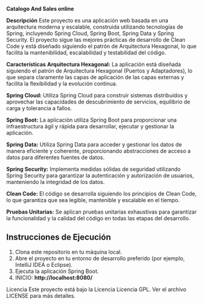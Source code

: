 **Catalogo And Sales online**

**Descripción**
Este proyecto es una aplicación web basada en una arquitectura moderna y escalable, construida utilizando tecnologías de Spring, incluyendo Spring Cloud, Spring Boot, Spring Data y Spring Security. El proyecto sigue las mejores prácticas de desarrollo de Clean Code y está diseñado siguiendo el patrón de Arquitectura Hexagonal, lo que facilita la mantenibilidad, escalabilidad y testabilidad del código.

**Características**
**Arquitectura Hexagonal:** La aplicación está diseñada siguiendo el patrón de Arquitectura Hexagonal (Puertos y Adaptadores), lo que separa claramente las capas de aplicación de las capas externas y facilita la flexibilidad y la evolución continua.

**Spring Cloud:** Utiliza Spring Cloud para construir sistemas distribuidos y aprovechar las capacidades de descubrimiento de servicios, equilibrio de carga y tolerancia a fallos.

**Spring Boot:** La aplicación utiliza Spring Boot para proporcionar una infraestructura ágil y rápida para desarrollar, ejecutar y gestionar la aplicación.

**Spring Data:** Utiliza Spring Data para acceder y gestionar los datos de manera eficiente y coherente, proporcionando abstracciones de acceso a datos para diferentes fuentes de datos.

**Spring Security:** Implementa medidas sólidas de seguridad utilizando Spring Security para garantizar la autenticación y autorización de usuarios, manteniendo la integridad de los datos.

**Clean Code:** El código se desarrolla siguiendo los principios de Clean Code, lo que garantiza que sea legible, mantenible y escalable en el tiempo.

**Pruebas Unitarias:** Se aplican pruebas unitarias exhaustivas para garantizar la funcionalidad y la calidad del código en todas las etapas del desarrollo.

## Instrucciones de Ejecución

1. Clona este repositorio en tu máquina local.
2. Abre el proyecto en tu entorno de desarrollo preferido (por ejemplo, IntelliJ IDEA o Eclipse).
3. Ejecuta la aplicación Spring Boot.
4. INICIO: **http://localhost:8080/**


Licencia
Este proyecto está bajo la Licencia Licencia GPL. Ver el archivo LICENSE para más detalles.
